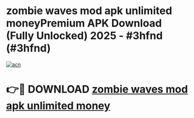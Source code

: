 # zombie waves mod apk unlimited moneyPremium APK Download (Fully Unlocked) 2025 - #3hfnd (#3hfnd)

[![acn](https://github.com/user-attachments/assets/0f9c940e-d8b0-45ae-aac7-cd30a18b3e1c)](https://apps.freeplayer.one/?title=zombie_waves_mod_apk_unlimited_money&ref=11-E)

# 👉🔴 DOWNLOAD [zombie waves mod apk unlimited money](https://apps.freeplayer.one/?title=zombie_waves_mod_apk_unlimited_money&ref=11-E)